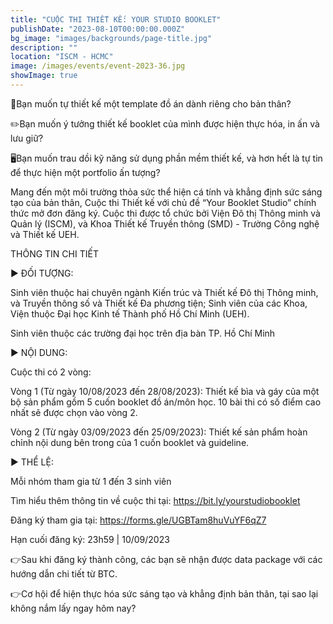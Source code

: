 ```yaml
---
title: "CUỘC THI THIẾT KẾ: YOUR STUDIO BOOKLET"
publishDate: "2023-08-10T00:00:00.000Z"
bg_image: "images/backgrounds/page-title.jpg"
description: "" 
location: "ISCM - HCMC"
image: /images/events/event-2023-36.jpg
showImage: true
---
```

🧾Bạn muốn tự thiết kế một template đồ án dành riêng cho bản thân?

✏️Bạn muốn ý tưởng thiết kế booklet của mình được hiện thực hóa, in ấn và lưu giữ?

🖥️Bạn muốn trau dồi kỹ năng sử dụng phần mềm thiết kế, và hơn hết là tự tin để thực hiện một portfolio ấn tượng?

Mang đến một môi trường thỏa sức thể hiện cá tính và khẳng định sức sáng tạo của bản thân, Cuộc thi Thiết kế với chủ đề “Your Booklet Studio” chính thức mở đơn đăng ký. Cuộc thi được tổ chức bởi Viện Đô thị Thông minh và Quản lý (ISCM), và Khoa Thiết kế Truyền thông (SMD) - Trường Công nghệ và Thiết kế UEH.

THÔNG TIN CHI TIẾT

► ĐỐI TƯỢNG:

Sinh viên thuộc hai chuyên ngành Kiến trúc và Thiết kế Đô thị Thông minh, và Truyền thông số và Thiết kế Đa phương tiện; Sinh viên của các Khoa, Viện thuộc Đại học Kinh tế Thành phố Hồ Chí Minh (UEH).

Sinh viên thuộc các trường đại học trên địa bàn TP. Hồ Chí Minh

► NỘI DUNG:

Cuộc thi có 2 vòng:

Vòng 1 (Từ ngày 10/08/2023 đến 28/08/2023): Thiết kế bìa và gáy của một bộ sản phẩm gồm 5 cuốn booklet đồ án/môn học. 10 bài thi có số điểm cao nhất sẽ được chọn vào vòng 2.

Vòng 2 (Từ ngày 03/09/2023 đến 25/09/2023): Thiết kế sản phẩm hoàn chỉnh nội dung bên trong của 1 cuốn booklet và guideline.

► THỂ LỆ:

Mỗi nhóm tham gia từ 1 đến 3 sinh viên

Tìm hiểu thêm thông tin về cuộc thi tại: https://bit.ly/yourstudiobooklet

Đăng ký tham gia tại: https://forms.gle/UGBTam8huVuYF6qZ7

Hạn cuối đăng ký: 23h59 | 10/09/2023

👉Sau khi đăng ký thành công, các bạn sẽ nhận được data package với các hướng dẫn chi tiết từ BTC.

👉Cơ hội để hiện thực hóa sức sáng tạo và khẳng định bản thân, tại sao lại không nắm lấy ngay hôm nay?